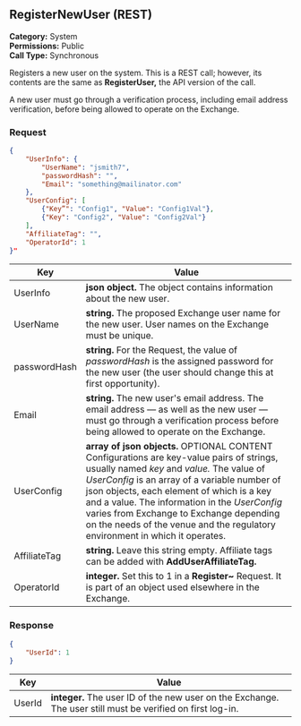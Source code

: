 ## RegisterNewUser (REST)

**Category:** System<br />**Permissions:** Public<br />**Call Type:** Synchronous

Registers a new user on the system. This is a REST call; however, its contents are the same as **RegisterUser,** the API version of the call.

A new user must go through a verification process, including email address verification, before being allowed to operate on the Exchange.

### Request

```json
{
    "UserInfo": {
        "UserName": "jsmith7",
        "passwordHash": "",
        "Email": "something@mailinator.com"
    },
    "UserConfig": [
        {"Key”": "Config1", "Value": "Config1Val"},
        {"Key": "Config2", "Value": "Config2Val"}
    ],
    "AffiliateTag": "",
    "OperatorId": 1
}"
```

| Key          | Value                                                        |
| ------------ | ------------------------------------------------------------ |
| UserInfo     | **json object.** The object contains information about the new user. |
| UserName     | **string.** The proposed Exchange user name for the new user. User names on the Exchange must be unique. |
| passwordHash | **string.** For the Request, the value of *passwordHash* is the assigned password for the new user (the user should change this at first opportunity).     |
| Email        | **string.** The new user's email address. The email address &mdash; as well as the new user &mdash; must go through a verification process before being allowed to operate on the Exchange. |
| UserConfig   | **array of json objects.** OPTIONAL CONTENT Configurations are key-value pairs of strings, usually named *key* and *value.* The value of *UserConfig* is an array of a variable number of json objects, each element of which is a key and a value. The information in the *UserConfig* varies from Exchange to Exchange depending on the needs of the venue and the regulatory environment in which it operates. |
| AffiliateTag | **string.** Leave this string empty. Affiliate tags can be added with **AddUserAffiliateTag.**  |
| OperatorId   | **integer.** Set this to 1 in a **Register~** Request. It is part of an object used elsewhere in the Exchange. |

### Response

```json
{
    "UserId": 1
}
```

| Key    | Value                                                        |
| ------ | ------------------------------------------------------------ |
| UserId | **integer.** The user ID of the new user on the Exchange. The user still must be verified on first log-in. |


